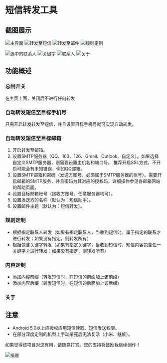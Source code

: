 # 短信转发工具
## 截图展示
![主界面](https://github.com/HaoFeiWang/MessageRelayer/blob/develop/screen/screen_main2.jpg)
![转发至短信](https://github.com/HaoFeiWang/MessageRelayer/blob/master/screen/screen_email.jpg)
![转发至邮件](https://github.com/HaoFeiWang/MessageRelayer/blob/master/screen/screen_sms.jpg)
![规则定制](https://github.com/HaoFeiWang/MessageRelayer/blob/develop/screen/screen_rule.jpg)

![选中的联系人](https://github.com/HaoFeiWang/MessageRelayer/blob/develop/screen/screen_select.jpg)
![关键字](https://github.com/HaoFeiWang/MessageRelayer/blob/develop/screen/screen_key.jpg)
![联系人](https://github.com/HaoFeiWang/MessageRelayer/blob/develop/screen/screen_list.jpg)
![关于](https://github.com/HaoFeiWang/MessageRelayer/blob/develop/screen/screen_about.jpg)

## 功能概述
### 总闸开关
在主页上面，关闭后不进行任何转发
### 自动转发短信至目标手机号
只需开启转发转发至短信，并且设置目标手机号就可实现自动转发。
### 自动转发短信至目标邮箱
1. 开启转发至邮箱。
2. 设置SMTP服务器（QQ、163、126、Gmail、Outlook、自定义）。如果选择自定义SMTP服务器，则需要设置主机名和端口号。
推荐开启SSL方式，不开启可能会有未知错误，例如QQ邮箱。
3. 设置SMTP邮箱和密码（发送方账号，必须属于SMTP服务器的账号）。需要开启邮箱的SMTP服务，并且密码为其对应的授权码，详细操作参见各邮箱网站的帮助页面。
4. 设置目标邮箱账号（接收方账号，任意服务器均可）。
5. 设置发送方的名称（默认为：短信助手）。
6. 设置邮件主题（默认为：短信转发）。
### 规则定制
- 根据指定联系人转发（如果有指定联系人，当收到短信时，属于指定的联系才进行转发；如果没有指定，则转发所有）
- 根据包含关键字转发（如果有指定关键字，当收到短信时，短信内容包含任一关键字才进行转发；如果没有指定，则转发所有）
### 内容定制
 - 添加内容前缀（转发短信时，在短信的前面加上该前缀）
 - 添加内容后缀（转发短信时，在短信的后面加上该后缀）
### 关于

## 注意
- Android 5.0以上应授权应用短信读取、短信发送权限。
- 在部分深度定制的机型上手动杀死后无法复活（小米、魅族）。

如果觉得该项目对您有用，请随意打赏。您的支持将鼓励我继续创作！

![捐赠](https://github.com/HaoFeiWang/MessageRelayer/blob/master/screen/contribution.jpg)

